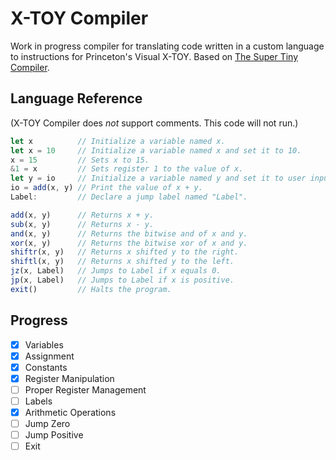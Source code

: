 # X-TOY Compiler

Work in progress compiler for translating code written in a custom language to instructions for Princeton's Visual X-TOY. Based on [The Super Tiny Compiler][1].

## Language Reference

(X-TOY Compiler does *not* support comments. This code will not run.)

```javascript
let x          // Initialize a variable named x.
let x = 10     // Initialize a variable named x and set it to 10.
x = 15         // Sets x to 15.
&1 = x         // Sets register 1 to the value of x.
let y = io     // Initialize a variable named y and set it to user input.
io = add(x, y) // Print the value of x + y.
Label:         // Declare a jump label named "Label".

add(x, y)      // Returns x + y.
sub(x, y)      // Returns x - y.
and(x, y)      // Returns the bitwise and of x and y.
xor(x, y)      // Returns the bitwise xor of x and y.
shiftr(x, y)   // Returns x shifted y to the right.
shiftl(x, y)   // Returns x shifted y to the left.
jz(x, Label)   // Jumps to Label if x equals 0.
jp(x, Label)   // Jumps to Label if x is positive.
exit()         // Halts the program.
```

## Progress

- [x] Variables
- [x] Assignment
- [x] Constants
- [x] Register Manipulation
- [ ] Proper Register Management
- [ ] Labels
- [x] Arithmetic Operations
- [ ] Jump Zero
- [ ] Jump Positive
- [ ] Exit

[1]: https://github.com/thejameskyle/the-super-tiny-compiler